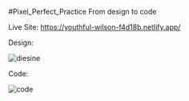 #Pixel_Perfect_Practice
From design to code

Live Site: https://youthful-wilson-f4d18b.netlify.app/

Design:

![diesine](https://user-images.githubusercontent.com/78149229/128540533-8b33ff60-a460-4d98-95ab-d957fbe6fa7b.png)

Code:

![code](https://user-images.githubusercontent.com/78149229/128540539-f071e97b-010f-46fb-908b-88f1af6414e9.png)
